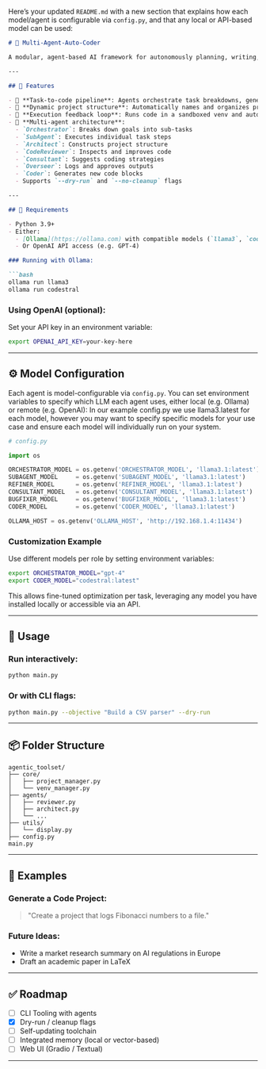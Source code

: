 Here’s your updated `README.md` with a new section that explains how each model/agent is configurable via `config.py`, and that any local or API-based model can be used:

```markdown
# 🧠 Multi-Agent-Auto-Coder

A modular, agent-based AI framework for autonomously planning, writing, executing, debugging, and improving code — or adapting to other tasks — using local LLMs like [Ollama](https://ollama.com) or cloud-based APIs like OpenAI.

---

## 🚀 Features

- 🔄 **Task-to-code pipeline**: Agents orchestrate task breakdowns, generate scripts, review output, and self-correct errors.
- 📁 **Dynamic project structure**: Automatically names and organizes project folders using LLMs.
- 🧪 **Execution feedback loop**: Runs code in a sandboxed venv and auto-fixes issues.
- 🧰 **Multi-agent architecture**:
  - `Orchestrator`: Breaks down goals into sub-tasks
  - `SubAgent`: Executes individual task steps
  - `Architect`: Constructs project structure
  - `CodeReviewer`: Inspects and improves code
  - `Consultant`: Suggests coding strategies
  - `Overseer`: Logs and approves outputs
  - `Coder`: Generates new code blocks
  - Supports `--dry-run` and `--no-cleanup` flags

---

## 🔧 Requirements

- Python 3.9+
- Either:
  - [Ollama](https://ollama.com) with compatible models (`llama3`, `codestral`, etc.)
  - Or OpenAI API access (e.g. GPT-4)

### Running with Ollama:

```bash
ollama run llama3
ollama run codestral
```

### Using OpenAI (optional):

Set your API key in an environment variable:

```bash
export OPENAI_API_KEY=your-key-here
```

---

## ⚙️ Model Configuration

Each agent is model-configurable via `config.py`. You can set environment variables to specify which LLM each agent uses, either local (e.g. Ollama) or remote (e.g. OpenAI):
In our example config.py we use llama3.latest for each model, however you may want to specify specific models for your use case and ensure each model will individually run on your system. 
```python
# config.py

import os

ORCHESTRATOR_MODEL = os.getenv('ORCHESTRATOR_MODEL', 'llama3.1:latest')
SUBAGENT_MODEL     = os.getenv('SUBAGENT_MODEL', 'llama3.1:latest')
REFINER_MODEL      = os.getenv('REFINER_MODEL', 'llama3.1:latest')
CONSULTANT_MODEL   = os.getenv('CONSULTANT_MODEL', 'llama3.1:latest')
BUGFIXER_MODEL     = os.getenv('BUGFIXER_MODEL', 'llama3.1:latest')
CODER_MODEL        = os.getenv('CODER_MODEL', 'llama3.1:latest')

OLLAMA_HOST = os.getenv('OLLAMA_HOST', 'http://192.168.1.4:11434')
```

### Customization Example

Use different models per role by setting environment variables:

```bash
export ORCHESTRATOR_MODEL="gpt-4"
export CODER_MODEL="codestral:latest"
```

This allows fine-tuned optimization per task, leveraging any model you have installed locally or accessible via an API.

---

## 🧪 Usage

### Run interactively:

```bash
python main.py
```

### Or with CLI flags:

```bash
python main.py --objective "Build a CSV parser" --dry-run
```

---

## 📦 Folder Structure

```
agentic_toolset/
├── core/
│   ├── project_manager.py
│   └── venv_manager.py
├── agents/
│   ├── reviewer.py
│   ├── architect.py
│   └── ...
├── utils/
│   └── display.py
├── config.py
main.py
```

---

## 📌 Examples

### Generate a Code Project:

> "Create a project that logs Fibonacci numbers to a file."

### Future Ideas:

- Write a market research summary on AI regulations in Europe
- Draft an academic paper in LaTeX

---

## ✅ Roadmap

- [ ] CLI Tooling with agents
- [x] Dry-run / cleanup flags
- [ ] Self-updating toolchain
- [ ] Integrated memory (local or vector-based)
- [ ] Web UI (Gradio / Textual)

---
```

